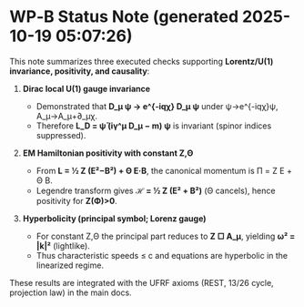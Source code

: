 # WP‑B Status Note (generated 2025-10-19 05:07:26)

This note summarizes three executed checks supporting **Lorentz/U(1) invariance, positivity, and causality**:

1. **Dirac local U(1) gauge invariance**
   - Demonstrated that **D_μ ψ → e^{-iqχ} D_μ ψ** under ψ→e^{-iqχ}ψ, A_μ→A_μ+∂_μχ.
   - Therefore **L_D = ψ̄ (iγ^μ D_μ − m) ψ** is invariant (spinor indices suppressed).

2. **EM Hamiltonian positivity with constant Z,Θ**
   - From **L = ½ Z (E²−B²) + Θ E·B**, the canonical momentum is Π = Z E + Θ B.
   - Legendre transform gives **ℋ = ½ Z (E² + B²)** (Θ cancels), hence positivity for **Z(Φ)>0**.

3. **Hyperbolicity (principal symbol; Lorenz gauge)**
   - For constant Z,Θ the principal part reduces to **Z □ A_μ**, yielding **ω² = |k|²** (lightlike).
   - Thus characteristic speeds ≤ c and equations are hyperbolic in the linearized regime.

These results are integrated with the UFRF axioms (REST, 13/26 cycle, projection law) in the main docs.
